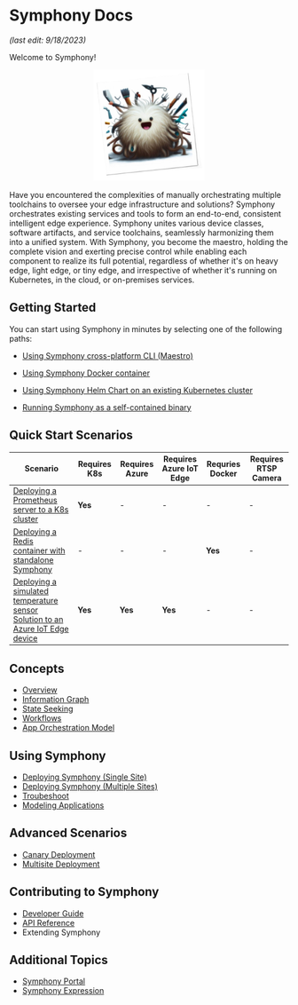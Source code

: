# Symphony Docs

_(last edit: 9/18/2023)_

Welcome to Symphony!

<div align="center">
  <img src="./symphony-book/images/symphony.png" alt="Symphony" width="200" height="200">
</div>


Have you encountered the complexities of manually orchestrating multiple toolchains to oversee your edge infrastructure and solutions? Symphony orchestrates existing services and tools to form an end-to-end, consistent intelligent edge experience. Symphony unites various device classes, software artifacts, and service toolchains, seamlessly harmonizing them into a unified system. With Symphony, you become the maestro, holding the complete vision and exerting precise control while enabling each component to realize its full potential, regardless of whether it's on heavy edge, light edge, or tiny edge, and irrespective of whether it's running on Kubernetes, in the cloud, or on-premises services.

## Getting Started

You can start using Symphony in minutes by selecting one of the following paths:

* [Using Symphony cross-platform CLI (Maestro)](./symphony-book/quick_start/quick_start_maestro.md)

* [Using Symphony Docker container](./symphony-book/quick_start/quick_start_docker.md)

* [Using Symphony Helm Chart on an existing Kubernetes cluster](./symphony-book/quick_start/quick_start_helm.md)

* [Running Symphony as a self-contained binary](./symphony-book/quick_start/quick_start_binary.md)

## Quick Start Scenarios

| Scenario | Requires K8s | Requires Azure | Requires Azure IoT Edge| Requries Docker | Requires RTSP Camera |
|--------|--------|--------|--------|--------|--------|
| [Deploying a Prometheus server to a K8s cluster](./symphony-book/quick_start/deploy_prometheus_k8s.md) | **Yes** | - | - | - | - |
| [Deploying a Redis container with standalone Symphony](./symphony-book/quick_start/deploy_redis_no_k8s.md)| - | - | - | **Yes** | - |
| [Deploying a simulated temperature sensor Solution to an Azure IoT Edge device](./symphony-book/quick_start/deploy_solution_to_azure_iot_edge.md) | **Yes** | **Yes** | **Yes** | - | - |

## Concepts

* [Overview](./symphony-book/concepts/overview.md)
* [Information Graph](./symphony-book/concepts/information_graph.md)
* [State Seeking](./symphony-book/concepts/state_seeking.md)
* [Workflows](./symphony-book/concepts/workflows.md)
* [App Orchestration Model](./symphony-book/concepts/orchestration_model.md)

## Using Symphony

* [Deploying Symphony (Single Site)](./symphony-book/build_deployment/deploy.md)
* [Deploying Symphony (Multiple Sites)](./symphony-book/build_deployment/multisite-deploy.md)
* [Troubeshoot](./symphony-book/dev-guide/troubleshooting.md)
* [Modeling Applications](./symphony-book/solution-management/solution-management.md)


## Advanced Scenarios

* [Canary Deployment](./symphony-book/scenarios/canary-deployment.md)
* [Multisite Deployment](./symphony-book/scenarios/multisite-deployment.md)

## Contributing to Symphony

* [Developer Guide](./symphony-book/dev-guide/getting-started.md)
* [API Reference](./symphony-book/api/api.md)
* Extending Symphony

## Additional Topics

* [Symphony Portal](./symphony-book/portals/overview.md)
* [Symphony Expression](./symphony-book/uom/property-expressions.md)